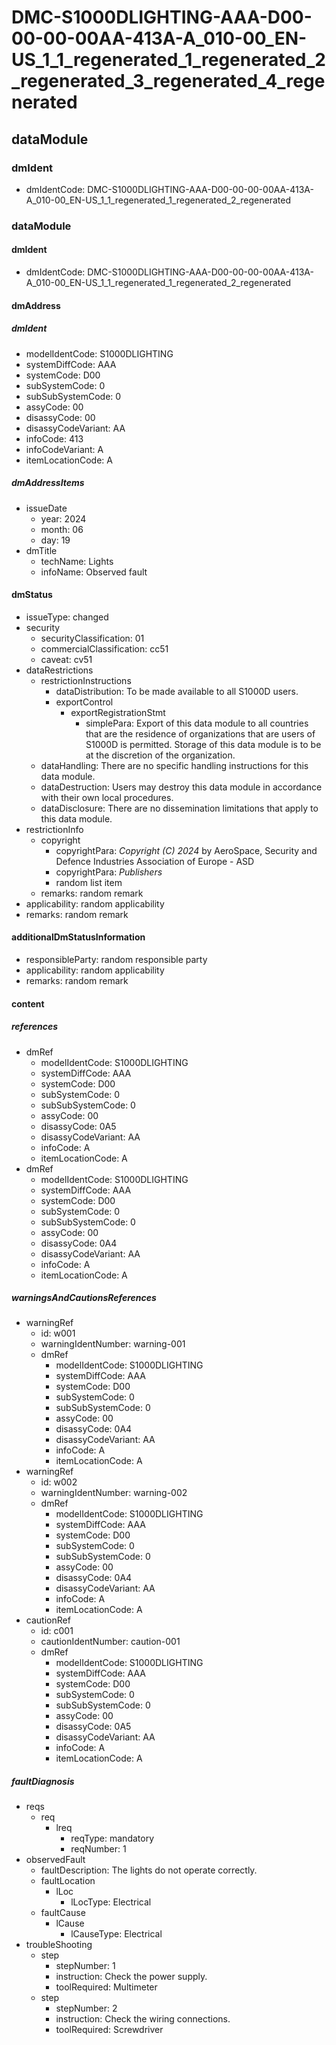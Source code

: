 # DMC-S1000DLIGHTING-AAA-D00-00-00-00AA-413A-A_010-00_EN-US_1_1_regenerated_1_regenerated_2_regenerated_3_regenerated_4_regenerated

## dataModule

### dmIdent

*   dmIdentCode: DMC-S1000DLIGHTING-AAA-D00-00-00-00AA-413A-A_010-00_EN-US_1_1_regenerated_1_regenerated_2_regenerated

### dataModule

#### dmIdent

*   dmIdentCode: DMC-S1000DLIGHTING-AAA-D00-00-00-00AA-413A-A_010-00_EN-US_1_1_regenerated_1_regenerated_2_regenerated

#### dmAddress

##### dmIdent

*   modelIdentCode: S1000DLIGHTING
*   systemDiffCode: AAA
*   systemCode: D00
*   subSystemCode: 0
*   subSubSystemCode: 0
*   assyCode: 00
*   disassyCode: 00
*   disassyCodeVariant: AA
*   infoCode: 413
*   infoCodeVariant: A
*   itemLocationCode: A

##### dmAddressItems

*   issueDate
    *   year: 2024
    *   month: 06
    *   day: 19
*   dmTitle
    *   techName: Lights
    *   infoName: Observed fault

#### dmStatus

*   issueType: changed
*   security
    *   securityClassification: 01
    *   commercialClassification: cc51
    *   caveat: cv51
*   dataRestrictions
    *   restrictionInstructions
        *   dataDistribution: To be made available to all S1000D users.
        *   exportControl
            *   exportRegistrationStmt
                *   simplePara: Export of this data module to all countries that are the residence of organizations that are users of S1000D is permitted. Storage of this data module is to be at the discretion of the organization.
    *   dataHandling: There are no specific handling instructions for this data module.
    *   dataDestruction: Users may destroy this data module in accordance with their own local procedures.
    *   dataDisclosure: There are no dissemination limitations that apply to this data module.
*   restrictionInfo
    *   copyright
        *   copyrightPara: *Copyright (C) 2024* by AeroSpace, Security and Defence Industries Association of Europe - ASD
        *   copyrightPara: *Publishers*
        *   random list item
    *   remarks: random remark
*   applicability: random applicability
*   remarks: random remark

#### additionalDmStatusInformation

*   responsibleParty: random responsible party
*   applicability: random applicability
*   remarks: random remark

#### content

##### references

*   dmRef
    *   modelIdentCode: S1000DLIGHTING
    *   systemDiffCode: AAA
    *   systemCode: D00
    *   subSystemCode: 0
    *   subSubSystemCode: 0
    *   assyCode: 00
    *   disassyCode: 0A5
    *   disassyCodeVariant: AA
    *   infoCode: A
    *   itemLocationCode: A
*   dmRef
    *   modelIdentCode: S1000DLIGHTING
    *   systemDiffCode: AAA
    *   systemCode: D00
    *   subSystemCode: 0
    *   subSubSystemCode: 0
    *   assyCode: 00
    *   disassyCode: 0A4
    *   disassyCodeVariant: AA
    *   infoCode: A
    *   itemLocationCode: A

##### warningsAndCautionsReferences

*   warningRef
    *   id: w001
    *   warningIdentNumber: warning-001
    *   dmRef
        *   modelIdentCode: S1000DLIGHTING
        *   systemDiffCode: AAA
        *   systemCode: D00
        *   subSystemCode: 0
        *   subSubSystemCode: 0
        *   assyCode: 00
        *   disassyCode: 0A4
        *   disassyCodeVariant: AA
        *   infoCode: A
        *   itemLocationCode: A
*   warningRef
    *   id: w002
    *   warningIdentNumber: warning-002
    *   dmRef
        *   modelIdentCode: S1000DLIGHTING
        *   systemDiffCode: AAA
        *   systemCode: D00
        *   subSystemCode: 0
        *   subSubSystemCode: 0
        *   assyCode: 00
        *   disassyCode: 0A4
        *   disassyCodeVariant: AA
        *   infoCode: A
        *   itemLocationCode: A
*   cautionRef
    *   id: c001
    *   cautionIdentNumber: caution-001
    *   dmRef
        *   modelIdentCode: S1000DLIGHTING
        *   systemDiffCode: AAA
        *   systemCode: D00
        *   subSystemCode: 0
        *   subSubSystemCode: 0
        *   assyCode: 00
        *   disassyCode: 0A5
        *   disassyCodeVariant: AA
        *   infoCode: A
        *   itemLocationCode: A

##### faultDiagnosis

*   reqs
    *   req
        *   lreq
            *   reqType: mandatory
            *   reqNumber: 1
*   observedFault
    *   faultDescription: The lights do not operate correctly.
    *   faultLocation
        *   lLoc
            *   lLocType: Electrical
    *   faultCause
        *   lCause
            *   lCauseType: Electrical
*   troubleShooting
    *   step
        *   stepNumber: 1
        *   instruction: Check the power supply.
        *   toolRequired: Multimeter
    *   step
        *   stepNumber: 2
        *   instruction: Check the wiring connections.
        *   toolRequired: Screwdriver